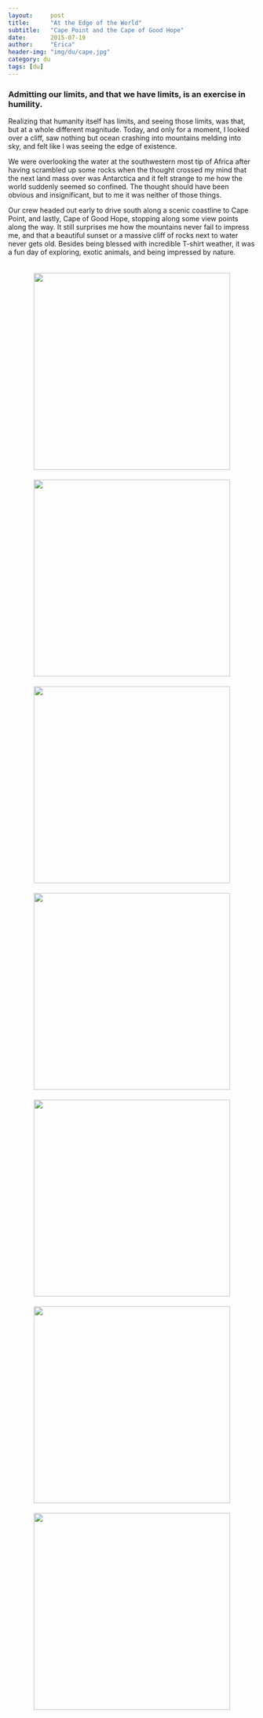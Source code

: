 ```yaml
---
layout:     post
title:      "At the Edge of the World"
subtitle:   "Cape Point and the Cape of Good Hope"
date:       2015-07-19
author:     "Erica"
header-img: "img/du/cape.jpg"
category: du
tags: [du]
---
```


<h3 class="section-heading">Admitting our limits, and that we have limits, is an exercise in humility.</h3>

Realizing that humanity itself has limits, and seeing those limits, was that, but at a whole different magnitude. Today, and only for a moment, I looked over a cliff, saw nothing but ocean crashing into mountains melding into sky, and felt like I was seeing the edge of existence.

We were overlooking the water at the southwestern most tip of Africa after having scrambled up some rocks when the thought crossed my mind that the next land mass over was Antarctica and it felt strange to me how the world suddenly seemed so confined. The thought should have been obvious and insignificant, but to me it was neither of those things.

Our crew headed out early to drive south along a scenic coastline to Cape Point, and lastly, Cape of Good Hope, stopping along some view points along the way. It still surprises me how the mountains never fail to impress me, and that a beautiful sunset or a massive cliff of rocks next to water never gets old. Besides being blessed with incredible T-shirt weather, it was a fun day of exploring, exotic animals, and being impressed by nature.

<center><img src="{{site.url}}/img/du/cape/cape1.jpg" height="400px" width="400px" style="padding-top:20px"/></center>

<center><img src="{{site.url}}/img/du/cape/cape2.jpg" height="400px" width="400px" style="padding-top:20px"/></center>

<center><img src="{{site.url}}/img/du/cape/cape3.jpg" height="400px" width="400px" style="padding-top:20px"/></center>

<center><img src="{{site.url}}/img/du/cape/cape4.jpg" height="400px" width="400px" style="padding-top:20px"/></center>

<center><img src="{{site.url}}/img/du/cape/cape5.jpg" height="400px" width="400px" style="padding-top:20px"/></center>

<center><img src="{{site.url}}/img/du/cape/cape6.jpg" height="400px" width="400px" style="padding-top:20px"/></center>

<center><img src="{{site.url}}/img/du/cape/cape7.jpg" height="400px" width="400px" style="padding-top:20px"/></center>
